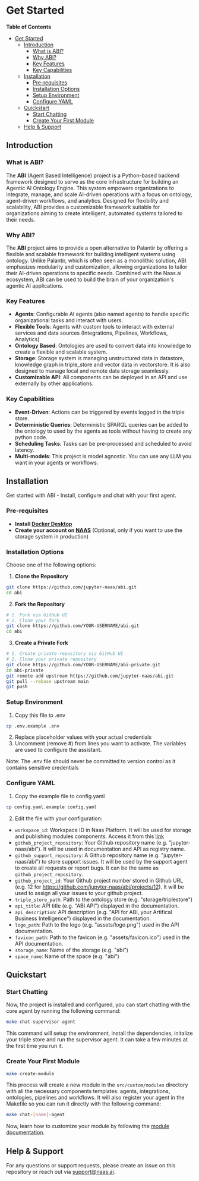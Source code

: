 # Get Started

**Table of Contents**

- [Get Started](#get-started)
  - [Introduction](#introduction)
    - [What is ABI?](#what-is-abi)
    - [Why ABI?](#why-abi)
    - [Key Features](#key-features)
    - [Key Capabilities](#key-capabilities)
  - [Installation](#installation)
    - [Pre-requisites](#pre-requisites)
    - [Installation Options](#installation-options)
    - [Setup Environment](#setup-environment)
    - [Configure YAML](#configure-yaml)
  - [Quickstart](#quickstart)
    - [Start Chatting](#start-chatting)
    - [Create Your First Module](#create-your-first-module)
  - [Help \& Support](#help--support)

## Introduction

### What is ABI?

The **ABI** (Agent Based Intelligence) project is a Python-based backend framework designed to serve as the core infrastructure for building an Agentic AI Ontology Engine. This system empowers organizations to integrate, manage, and scale AI-driven operations with a focus on ontology, agent-driven workflows, and analytics. Designed for flexibility and scalability, ABI provides a customizable framework suitable for organizations aiming to create intelligent, automated systems tailored to their needs.

### Why ABI?
The **ABI** project aims to provide a open alternative to Palantir by offering a flexible and scalable framework for building intelligent systems using ontology. Unlike Palantir, which is often seen as a monolithic solution, ABI emphasizes modularity and customization, allowing organizations to tailor their AI-driven operations to specific needs. Combined with the Naas.ai ecosystem, ABI can be used to build the brain of your organization's agentic AI applications.

### Key Features

- **Agents**: Configurable AI agents (also named agents) to handle specific organizational tasks and interact with users.
- **Flexible Tools**: Agents with custom tools to interact with external services and data sources (Integrations, Pipelines, Workflows, Analytics)
- **Ontology Based**: Ontologies are used to convert data into knowledge to create a flexible and scalable system.
- **Storage**: Storage system is managing unstructured data in datastore, knowledge graph in triple_store and vector data in vectorstore. It is also designed to manage local and remote data storage seamlessly.
- **Customizable API**: All components can be deployed in an API and use externally by other applications.

### Key Capabilities

- **Event-Driven**: Actions can be triggered by events logged in the triple store.
- **Deterministic Queries**: Deterministic SPARQL queries can be added to the ontology to used by the agents as tools without having to create any python code.
- **Scheduling Tasks**: Tasks can be pre-processed and scheduled to avoid latency.
- **Multi-models**: This project is model agnostic. You can use any LLM you want in your agents or workflows.

## Installation

Get started with ABI - Install, configure and chat with your first agent.

### Pre-requisites

- **Install [Docker Desktop](https://www.docker.com/products/docker-desktop/)**
- **Create your account on [NAAS](https://naas.ai)** (Optional, only if you want to use the storage system in production)

### Installation Options

Choose one of the following options:

1. **Clone the Repository**
```bash
git clone https://github.com/jupyter-naas/abi.git
cd abi
```

2. **Fork the Repository**
```bash
# 1. Fork via GitHub UI
# 2. Clone your fork
git clone https://github.com/YOUR-USERNAME/abi.git
cd abi
```

3. **Create a Private Fork**
```bash
# 1. Create private repository via GitHub UI
# 2. Clone your private repository
git clone https://github.com/YOUR-USERNAME/abi-private.git
cd abi-private
git remote add upstream https://github.com/jupyter-naas/abi.git
git pull --rebase upstream main
git push
```

### Setup Environment

1. Copy this file to .env
```bash
cp .env.example .env
```
2. Replace placeholder values with your actual credentials
3. Uncomment (remove #) from lines you want to activate. The variables are used to configure the assistant.

Note: The .env file should never be committed to version control
as it contains sensitive credentials

### Configure YAML

1. Copy the example file to config.yaml
```bash
cp config.yaml.example config.yaml
```

2. Edit the file with your configuration:
- `workspace_id`: Workspace ID in Naas Platform. It will be used for storage and publishing modules components. Access it from this [link](https://naas.ai/account/settings)
- `github_project_repository`: Your Github repository name (e.g. "jupyter-naas/abi"). It will be used in documentation and API as registry name.
- `github_support_repository`: A Github repository name (e.g. "jupyter-naas/abi") to store support issues. It will be used by the support agent to create all requests or report bugs. It can be the same as `github_project_repository`.
- `github_project_id`: Your Github project number stored in Github URL (e.g. 12 for https://github.com/jupyter-naas/abi/projects/12). It will be used to assign all your issues to your github project.
- `triple_store_path`: Path to the ontology store (e.g. "storage/triplestore")
- `api_title`: API title (e.g. "ABI API") displayed in the documentation.
- `api_description`: API description (e.g. "API for ABI, your Artifical Business Intelligence") displayed in the documentation.
- `logo_path`: Path to the logo (e.g. "assets/logo.png") used in the API documentation.
- `favicon_path`: Path to the favicon (e.g. "assets/favicon.ico") used in the API documentation.
- `storage_name`: Name of the storage (e.g. "abi")
- `space_name`: Name of the space (e.g. "abi")

## Quickstart

### Start Chatting

Now, the project is installed and configured, you can start chatting with the core agent by running the following command:

```bash
make chat-supervisor-agent
```

This command will setup the environment, install the dependencies, initalize your triple store and run the supervisor agent.
It can take a few minutes at the first time you run it.


### Create Your First Module

```bash
make create-module
```

This process will create a new module in the `src/custom/modules` directory with all the necessary components templates: agents, integrations, ontologies, pipelines and workflows.
It will also register your agent in the Makefile so you can run it directly with the following command:

```bash
make chat-[name]-agent
```

Now, learn how to customize your module by following the [module documentation](../modules/overview.md).

## Help & Support
For any questions or support requests, please create an issue on this repository or reach out via [support@naas.ai](mailto:support@naas.ai).


